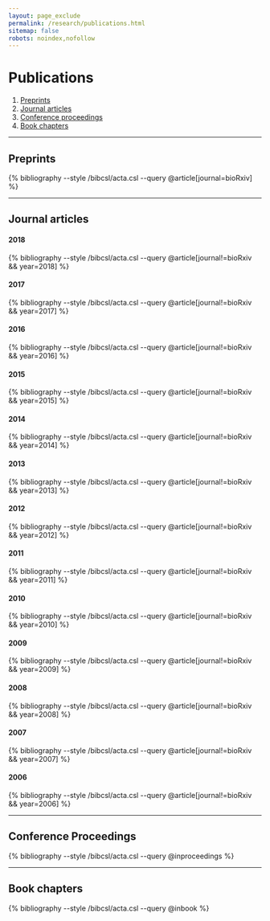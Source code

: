 ```yaml
---
layout: page_exclude
permalink: /research/publications.html
sitemap: false
robots: noindex,nofollow
---
```


# Publications

1. [Preprints](#preprints)  
2. [Journal articles](#articles)  
3. [Conference proceedings](#conf)  
4. [Book chapters](#chap)  
<hr class="style5">

## Preprints <a name="preprints"></a>
{% bibliography --style /bibcsl/acta.csl --query @article[journal=bioRxiv] %}
<hr class="style5">

## Journal articles <a name="articles"></a>
#### 2018 <a name="2018"></a>
{% bibliography --style /bibcsl/acta.csl --query @article[journal!=bioRxiv && year=2018] %}
#### 2017 <a name="2017"></a>
{% bibliography --style /bibcsl/acta.csl --query @article[journal!=bioRxiv && year=2017] %}
#### 2016 <a name="2016"></a>
{% bibliography --style /bibcsl/acta.csl --query @article[journal!=bioRxiv && year=2016] %}
#### 2015 <a name="2015"></a>
{% bibliography --style /bibcsl/acta.csl --query @article[journal!=bioRxiv && year=2015] %}
#### 2014 <a name="2014"></a>
{% bibliography --style /bibcsl/acta.csl --query @article[journal!=bioRxiv && year=2014] %}
#### 2013 <a name="2013"></a>
{% bibliography --style /bibcsl/acta.csl --query @article[journal!=bioRxiv && year=2013] %}
#### 2012 <a name="2012"></a>
{% bibliography --style /bibcsl/acta.csl --query @article[journal!=bioRxiv && year=2012] %}
#### 2011 <a name="2011"></a>
{% bibliography --style /bibcsl/acta.csl --query @article[journal!=bioRxiv && year=2011] %}
#### 2010 <a name="2010"></a>
{% bibliography --style /bibcsl/acta.csl --query @article[journal!=bioRxiv && year=2010] %}
#### 2009 <a name="2009"></a>
{% bibliography --style /bibcsl/acta.csl --query @article[journal!=bioRxiv && year=2009] %}
#### 2008 <a name="2008"></a>
{% bibliography --style /bibcsl/acta.csl --query @article[journal!=bioRxiv && year=2008] %}
#### 2007 <a name="2007"></a>
{% bibliography --style /bibcsl/acta.csl --query @article[journal!=bioRxiv && year=2007] %}
#### 2006 <a name="2006"></a>
{% bibliography --style /bibcsl/acta.csl --query @article[journal!=bioRxiv && year=2006] %}
<hr class="style5">

## Conference Proceedings <a name="conf"></a>
{% bibliography --style /bibcsl/acta.csl --query @inproceedings %}
<hr class="style5">

## Book chapters <a name="chap"></a>
{% bibliography --style /bibcsl/acta.csl --query @inbook %}
